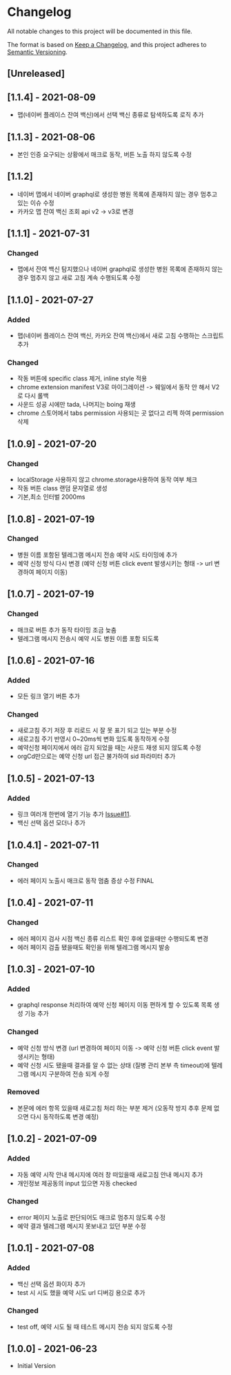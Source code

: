 # Changelog
All notable changes to this project will be documented in this file.

The format is based on [Keep a Changelog](https://keepachangelog.com/en/1.0.0/),
and this project adheres to [Semantic Versioning](https://semver.org/spec/v2.0.0.html).

## [Unreleased]

## [1.1.4] - 2021-08-09
- 맵(네이버 플레이스 잔여 백신)에서 선택 백신 종류로 탐색하도록 로직 추가

## [1.1.3] - 2021-08-06
- 본인 인증 요구되는 상황에서 매크로 동작, 버튼 노출 하지 않도록 수정

## [1.1.2]
- 네이버 맵에서 네이버 graphql로 생성한 병원 목록에 존재하지 않는 경우 멈추고 있는 이슈 수정
- 카카오 맵 잔여 백신 조회 api v2 -> v3로 변경

## [1.1.1] - 2021-07-31
### Changed
- 맵에서 잔여 백신 탐지했으나 네이버 graphql로 생성한 병원 목록에 존재하지 않는 경우 멈추지 않고 새로 고침 계속 수행되도록 수정 

## [1.1.0] - 2021-07-27
### Added
- 맵(네이버 플레이스 잔여 백신, 카카오 잔여 백신)에서 새로 고침 수행하는 스크립트 추가
### Changed
- 작동 버튼에 specific class 제거, inline style 적용
- chrome extension manifest V3로 마이그레이션 -> 웨일에서 동작 안 해서 V2로 다시 롤백
- 사운드 성공 시에만 tada, 나머지는 boing 재생
- chrome 스토어에서 tabs permission 사용되는 곳 없다고 리젝 하여 permission 삭제

## [1.0.9] - 2021-07-20
### Changed
- localStorage 사용하지 않고 chrome.storage사용하여 동작 여부 체크
- 작동 버튼 class 랜덤 문자열로 생성
- 기본,최소 인터벌 2000ms

## [1.0.8] - 2021-07-19
### Changed
- 병원 이름 포함된 텔레그램 메시지 전송 예약 시도 타이밍에 추가
- 예약 신청 방식 다시 변경 (예약 신청 버튼 click event 발생시키는 형태 -> url 변경하여 페이지 이동)

## [1.0.7] - 2021-07-19
### Changed
- 매크로 버튼 추가 동작 타이밍 조금 늦춤
- 텔레그램 메시지 전송시 예약 시도 병원 이름 포함 되도록

## [1.0.6] - 2021-07-16
### Added
- 모든 링크 열기 버튼 추가
### Changed
- 새로고침 주기 저장 후 리로드 시 잘 못 표기 되고 있는 부분 수정
- 새로고침 주기 반영시 0~20ms씩 변화 있도록 동작하게 수정
- 예약신청 페이지에서 에러 감지 되었을 때는 사운드 재생 되지 않도록 수정
- orgCd만으로는 예약 신청 url 접근 불가하여 sid 파라미터 추가

## [1.0.5] - 2021-07-13
### Added
- 링크 여러개 한번에 열기 기능 추가 [Issue#11](https://github.com/changdoc/naver-vaccine-macro/issues/11).
- 백신 선택 옵션 모더나 추가

## [1.0.4.1] - 2021-07-11
### Changed
- 에러 페이지 노출시 매크로 동작 멈춤 증상 수정 FINAL

## [1.0.4] - 2021-07-11
### Changed
- 에러 페이지 검사 시점 백신 종류 리스트 확인 후에 없을때만 수행되도록 변경
- 에러 페이지 검출 됐을때도 확인을 위해 텔레그램 메시지 발송

## [1.0.3] - 2021-07-10
### Added
- graphql response 처리하여 예약 신청 페이지 이동 편하게 할 수 있도록 목록 생성 기능 추가

### Changed
- 예약 신청 방식 변경 (url 변경하여 페이지 이동 -> 예약 신청 버튼 click event 발생시키는 형태)
- 예약 신청 시도 됐을때 결과를 알 수 없는 상태 (질병 관리 본부 측 timeout)에 텔레그램 메시지 구분하여 전송 되게 수정

### Removed
- 본문에 에러 항목 있을때 새로고침 처리 하는 부분 제거 (오동작 방지 추후 문제 없으면 다시 동작하도록 변경 예정)

## [1.0.2] - 2021-07-09
### Added
- 자동 예약 시작 안내 메시지에 여러 창 떠있을때 새로고침 안내 메시지 추가
- 개인정보 제공동의 input 있으면 자동 checked

### Changed
- error 페이지 노출로 판단되어도 매크로 멈추지 않도록 수정
- 예약 결과 텔레그램 메시지 못보내고 있던 부분 수정

## [1.0.1] - 2021-07-08
### Added
- 백신 선택 옵션 화이자 추가
- test 시 시도 했을 예약 시도 url 디버깅 용으로 추가

### Changed
- test off, 예약 시도 될 때 테스트 메시지 전송 되지 않도록 수정

## [1.0.0] - 2021-06-23
- Initial Version
